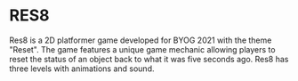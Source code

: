 # RES8
 Res8 is a 2D platformer game developed for BYOG 2021 with the theme "Reset". The game features a unique game mechanic allowing players to reset the status of an object back to what it was five seconds ago. Res8 has three levels with animations and sound.
